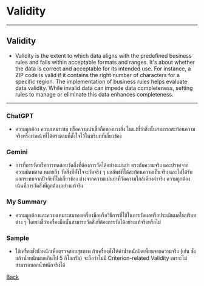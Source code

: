 # **Validity**

---

## **Validity**
 - Validity is the extent to which data aligns with the predefined business rules and falls within acceptable formats and ranges. It's about whether the data is correct and acceptable for its intended use. For instance, a ZIP code is valid if it contains the right number of characters for a specific region. 
  The implementation of business rules helps evaluate data validity. While invalid data can impede data completeness, setting rules to manage or eliminate this data enhances completeness.

---

### ChatGPT
 - ความถูกต้อง ความเหมาะสม หรือความน่าเชื่อถือของบางสิ่ง ในแง่ที่ว่าสิ่งนั้นสามารถสะท้อนความจริงหรือทำหน้าที่ได้ตรงตามที่ตั้งใจไว้ในบริบทที่เกี่ยวข้อง

### Gemini
 - การที่การวัดหรือการทดสอบวัดสิ่งที่ต้องการวัดได้อย่างแม่นยำ ตรงกับความจริง และปราศจากความผิดพลาด หมายถึง วัดสิ่งที่ตั้งใจจะวัดจริง ๆ ผลลัพธ์ที่ได้สะท้อนความเป็นจริง และไม่ได้รับผลกระทบจากปัจจัยที่ไม่เกี่ยวข้อง ต่างจากความแม่นยำที่วัดความใกล้เคียงค่าจริง ความถูกต้องเน้นที่การวัดสิ่งที่ถูกต้องอย่างแท้จริง

### My Summary
 - ความถูกต้องและความเหมาะสมของเครื่องมือหรือวิธีการที่ใช้ในการวัดผลหรือประเมินผลในบริบทต่าง ๆ โดยบ่งชี้ว่าเครื่องมือนั้นสามารถวัดสิ่งที่ต้องการวัดได้อย่างแท้จริงหรือไม่

### Sample
 - ใช้เครื่องชั่งน้ำหนักเพื่อตรวจสอบสุขภาพ ถ้าเครื่องชั่งให้ค่าน้ำหนักผิดเพี้ยนจากความจริง (เช่น ชั่งแล้วน้ำหนักมากเกินไป 5 กิโลกรัม) จะถือว่าไม่มี Criterion-related Validity เพราะไม่สามารถบอกน้ำหนักจริงได้

[Back](README.md)
